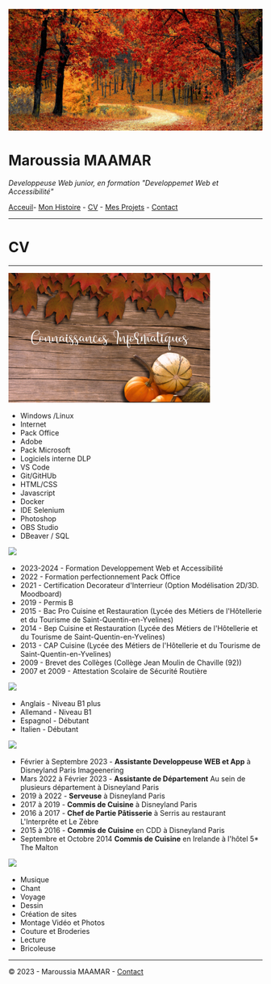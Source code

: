 ![banière_presentation](./../images/Untitled%20design.jpg)


# Maroussia MAAMAR
  *Developpeuse Web junior, en formation "Developpemet Web et Accessibilité"*


[Acceuil](./../README.md)- [Mon Histoire](./pages/histoire.md) - [CV](CV.md) - [Mes Projets](projet.md) - [Contact](contact.md)

---
# CV
***

<img src="./../images/connaissances-informatiques.png" width="400">

* Windows /Linux
* Internet
* Pack Office
* Adobe
* Pack Microsoft
* Logiciels interne DLP
* VS Code
* Git/GitHUb
* HTML/CSS
* Javascript
* Docker
* IDE Selenium
* Photoshop
* OBS Studio
* DBeaver / SQL

<img src="./../images/formations.png" width="400">

* 2023-2024 - Formation Developpement Web et Accessibilité
* 2022 - Formation perfectionnement Pack Office
* 2021 - Certification Decorateur d'Interrieur (Option Modélisation 2D/3D. Moodboard)
* 2019 - Permis B
* 2015 - Bac Pro Cuisine et Restauration (Lycée des Métiers de l'Hôtellerie et du Tourisme de Saint-Quentin-en-Yvelines)
* 2014 - Bep Cuisine et Restauration (Lycée des Métiers de l'Hôtellerie et du Tourisme de Saint-Quentin-en-Yvelines)
* 2013 - CAP Cuisine (Lycée des Métiers de l'Hôtellerie et du Tourisme de Saint-Quentin-en-Yvelines)
* 2009 - Brevet des Collèges (Collège Jean Moulin de Chaville (92))
* 2007 et 2009 - Attestation Scolaire de Sécurité Routière

<img src="./../images/langues.png" width="400">

* Anglais - Niveau B1 plus
* Allemand - Niveau B1
* Espagnol - Débutant
* Italien - Débutant

<img src="./../images/experiences.png" width="400">

* Février à Septembre 2023 - **Assistante Developpeuse WEB et App** à Disneyland Paris Imageenering
* Mars 2022 à Février 2023 - **Assistante de Département** Au sein de plusieurs département à Disneyland Paris
* 2019 à 2022 - **Serveuse** à Disneyland Paris
* 2017 à 2019 - **Commis de Cuisine** à Disneyland Paris
* 2016 à 2017 - **Chef de Partie Pâtisserie** à Serris au restaurant L'Interprête et Le Zèbre
* 2015 à 2016 - **Commis de Cuisine** en CDD à Disneyland Paris
*  Septembre et Octobre 2014 **Commis de Cuisine** en Irelande à l'hôtel 5* The Malton

<img src="./../images/autres.png" width="400">

* Musique
* Chant
* Voyage
* Dessin
* Création de sites 
* Montage Vidéo et Photos
* Couture et Broderies
* Lecture
* Bricoleuse

***
© 2023 - Maroussia MAAMAR - [Contact](./contact.md)